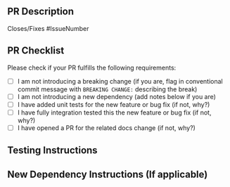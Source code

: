 ## PR Description 
<!-- Expected Commit Message Description (imported automatically by GitHub) -->
<!-- Must conform to [conventional commits guidelines](https://github.com/edgexfoundry/app-functions-sdk-go/blob/master/.github/CONTRIBUTING.md) -->

Closes/Fixes #IssueNumber 

<!-- Detailed description of change if no related issue -->

<!-- If your build fails due to your commit message not passing the build checks, please review the guidelines here: https://github.com/edgexfoundry/app-functions-sdk-go/blob/master/.github/CONTRIBUTING.md -->

## PR Checklist
Please check if your PR fulfills the following requirements:

- [ ] I am not introducing a breaking change (if you are, flag in conventional commit message with `BREAKING CHANGE:` describing the break)
- [ ] I am not introducing a new dependency (add notes below if you are)
- [ ] I have added unit tests for the new feature or bug fix (if not, why?)
- [ ] I have fully integration tested this the new feature or bug fix (if not, why?)
- [ ] I have opened a PR for the related docs change (if not, why?)
      <link to docs PR>

## Testing Instructions
<!-- How can the reviewers test your change? -->

## New Dependency Instructions (If applicable)
<!-- Please follow [vetting instructions](https://wiki.edgexfoundry.org/display/FA/Vetting+Process+for+3rd+Party+Dependencies) and place results here -->